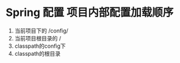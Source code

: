 # Spring 配置 项目内部配置加载顺序

1. 当前项目下的 /config/
2. 当前项目根目录的 /
3. classpath的config下
4. classpath的根目录

‍

‍
